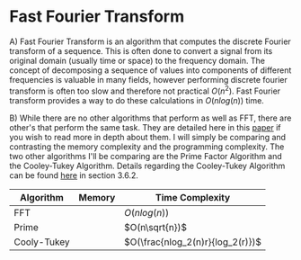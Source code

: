 # Fast Fourier Transform

A) Fast Fourier Transform is an algorithm that computes the discrete Fourier transform of a sequence. This is often done to convert a signal from its original domain (usually time or space) to the frequency domain. The concept of decomposing a sequence of values into components of different frequencies is valuable in many fields, however performing discrete fourier transform is often too slow and therefore not practical $O(n^2)$. Fast Fourier transform provides a way to do these calculations in $O(nlog(n))$ time.

B) While there are no other algorithms that perform as well as FFT, there are other's that perform the same task. They are detailed here in this [paper](https://apps.dtic.mil/sti/tr/pdf/ADA058049.pdf) if you wish to read more in depth about them. I will simply be comparing and contrasting the memory complexity and the programming complexity. The two other algorithms I'll be comparing are the Prime Factor Algorithm and the Cooley-Tukey Algorithm. Details regarding the Cooley-Tukey Algorithm can be found [here](https://bookdown.org/rdpeng/timeseriesbook/the-fast-fourier-transform-fft.html) in section 3.6.2.

|  Algorithm  |     Memory     |          Time Complexity         |
| ----------- | -------------- | -------------------------------- |
|    FFT      |                |            $O(nlog(n))$          |
|   Prime     |                |           $O(n\sqrt{n})$         |
| Cooly-Tukey |                | $O(\frac{nlog_2(n)r}{log_2(r)})$ |
